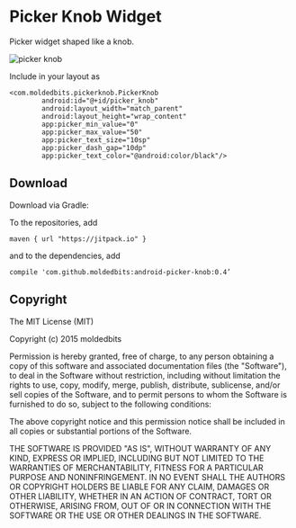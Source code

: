 # Picker Knob Widget

Picker widget shaped like a knob.

![picker knob](https://cloud.githubusercontent.com/assets/1011854/9435171/f462047a-4a62-11e5-9aca-1fd36081e3da.png)

Include in your layout as
```
<com.moldedbits.pickerknob.PickerKnob
        android:id="@+id/picker_knob"
        android:layout_width="match_parent"
        android:layout_height="wrap_content"
        app:picker_min_value="0"
        app:picker_max_value="50"
        app:picker_text_size="10sp"
        app:picker_dash_gap="10dp"
        app:picker_text_color="@android:color/black"/>
```

## Download

Download via Gradle:

To the repositories, add
```
maven { url "https://jitpack.io" }
```

and to the dependencies, add
```
compile 'com.github.moldedbits:android-picker-knob:0.4’
```

## Copyright

The MIT License (MIT)

Copyright (c) 2015 moldedbits

Permission is hereby granted, free of charge, to any person obtaining a copy
of this software and associated documentation files (the "Software"), to deal
in the Software without restriction, including without limitation the rights
to use, copy, modify, merge, publish, distribute, sublicense, and/or sell
copies of the Software, and to permit persons to whom the Software is
furnished to do so, subject to the following conditions:

The above copyright notice and this permission notice shall be included in
all copies or substantial portions of the Software.

THE SOFTWARE IS PROVIDED "AS IS", WITHOUT WARRANTY OF ANY KIND, EXPRESS OR
IMPLIED, INCLUDING BUT NOT LIMITED TO THE WARRANTIES OF MERCHANTABILITY,
FITNESS FOR A PARTICULAR PURPOSE AND NONINFRINGEMENT. IN NO EVENT SHALL THE
AUTHORS OR COPYRIGHT HOLDERS BE LIABLE FOR ANY CLAIM, DAMAGES OR OTHER
LIABILITY, WHETHER IN AN ACTION OF CONTRACT, TORT OR OTHERWISE, ARISING FROM,
OUT OF OR IN CONNECTION WITH THE SOFTWARE OR THE USE OR OTHER DEALINGS IN
THE SOFTWARE.
